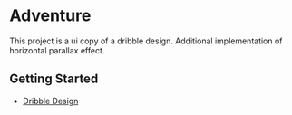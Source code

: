 # Adventure

This project is a ui copy of a dribble design. Additional implementation of horizontal parallax effect.

## Getting Started

- [Dribble Design](https://dribbble.com/shots/22465375-Adventure-and-Trip-Planner-App)
